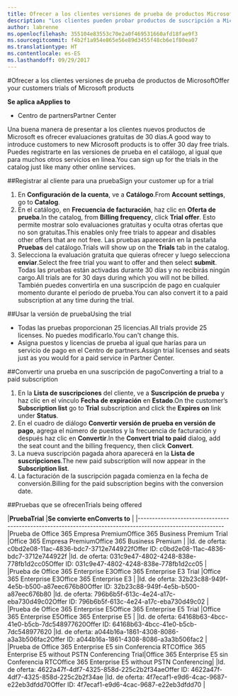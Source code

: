 ```yaml
---
title: Ofrecer a los clientes versiones de prueba de productos Microsoft | Centro de partners
description: "Los clientes pueden probar productos de suscripción a Microsoft durante 30 días."
author: labrenne
ms.openlocfilehash: 355104e83553c70e2a0f469531660afd18fae9f3
ms.sourcegitcommit: f4b2f1a954e865e56e89d3455f48cb6e1f80ea07
ms.translationtype: HT
ms.contentlocale: es-ES
ms.lasthandoff: 09/29/2017
---
```

#<a name="offer-your-customers-trials-of-microsoft-products"></a><span data-ttu-id="78f27-103">Ofrecer a los clientes versiones de prueba de productos de Microsoft</span><span class="sxs-lookup"><span data-stu-id="78f27-103">Offer your customers trials of Microsoft products</span></span>

**<span data-ttu-id="78f27-104">Se aplica a</span><span class="sxs-lookup"><span data-stu-id="78f27-104">Applies to</span></span>**

-  <span data-ttu-id="78f27-105">Centro de partners</span><span class="sxs-lookup"><span data-stu-id="78f27-105">Partner Center</span></span>

<span data-ttu-id="78f27-106">Una buena manera de presentar a los clientes nuevos productos de Microsoft es ofrecer evaluaciones gratuitas de 30 días.</span><span class="sxs-lookup"><span data-stu-id="78f27-106">A good way to introduce customers to new Microsoft products is to offer 30 day free trials.</span></span> <span data-ttu-id="78f27-107">Puedes registrarte en las versiones de prueba en el catálogo, al igual que para muchos otros servicios en línea.</span><span class="sxs-lookup"><span data-stu-id="78f27-107">You can sign up for the trials in the catalog just like many other online services.</span></span>  

##<a name="sign-your-customer-up-for-a-trial"></a><span data-ttu-id="78f27-108">Registrar al cliente para una prueba</span><span class="sxs-lookup"><span data-stu-id="78f27-108">Sign your customer up for a trial</span></span>

1.  <span data-ttu-id="78f27-109">En **Configuración de la cuenta**, ve a **Catálogo**.</span><span class="sxs-lookup"><span data-stu-id="78f27-109">From **Account settings**, go to **Catalog**.</span></span> 
2.  <span data-ttu-id="78f27-110">En el catálogo, en **Frecuencia de facturación**, haz clic en **Oferta de prueba**.</span><span class="sxs-lookup"><span data-stu-id="78f27-110">In the catalog, from **Billing frequency**, click **Trial offer**.</span></span> <span data-ttu-id="78f27-111">Esto permite mostrar solo evaluaciones gratuitas y oculta otras ofertas que no son gratuitas.</span><span class="sxs-lookup"><span data-stu-id="78f27-111">This enables only free trials to appear and disables other offers that are not free.</span></span> <span data-ttu-id="78f27-112">Las pruebas aparecerán en la pestaña **Pruebas** del catálogo.</span><span class="sxs-lookup"><span data-stu-id="78f27-112">Trials will show up on the **Trials** tab in the catalog.</span></span>
3.  <span data-ttu-id="78f27-113">Selecciona la evaluación gratuita que quieras ofrecer y luego selecciona **enviar**.</span><span class="sxs-lookup"><span data-stu-id="78f27-113">Select the free trial you want to offer and then select **submit**.</span></span> <span data-ttu-id="78f27-114">Todas las pruebas están activadas durante 30 días y no recibirás ningún cargo.</span><span class="sxs-lookup"><span data-stu-id="78f27-114">All trials are for 30 days during which you will not be billed.</span></span> <span data-ttu-id="78f27-115">También puedes convertirla en una suscripción de pago en cualquier momento durante el período de prueba.</span><span class="sxs-lookup"><span data-stu-id="78f27-115">You can also convert it to a paid subscription at any time during the trial.</span></span>

##<a name="using-the-trial"></a><span data-ttu-id="78f27-116">Usar la versión de prueba</span><span class="sxs-lookup"><span data-stu-id="78f27-116">Using the trial</span></span>

- <span data-ttu-id="78f27-117">Todas las pruebas proporcionan 25 licencias.</span><span class="sxs-lookup"><span data-stu-id="78f27-117">All trials provide 25 licenses.</span></span> <span data-ttu-id="78f27-118">No puedes modificarlo.</span><span class="sxs-lookup"><span data-stu-id="78f27-118">You can't change this.</span></span>
- <span data-ttu-id="78f27-119">Asigna puestos y licencias de prueba al igual que harías para un servicio de pago en el Centro de partners.</span><span class="sxs-lookup"><span data-stu-id="78f27-119">Assign trial licenses and seats just as you would for a paid service in Partner Center.</span></span>

##<a name="converting-a-trial-to-a-paid-subscription"></a><span data-ttu-id="78f27-120">Convertir una prueba en una suscripción de pago</span><span class="sxs-lookup"><span data-stu-id="78f27-120">Converting a trial to a paid subscription</span></span>

1.  <span data-ttu-id="78f27-121">En la **Lista de suscripciones** del cliente, ve a **Suscripción de prueba** y haz clic en el vínculo **Fecha de expiración** en **Estado**.</span><span class="sxs-lookup"><span data-stu-id="78f27-121">On the customer’s **Subscription list** go to **Trial** subscription and click the **Expires on** link under **Status**.</span></span>
2.  <span data-ttu-id="78f27-122">En el cuadro de diálogo **Convertir versión de prueba en versión de pago**, agrega el número de puestos y la frecuencia de facturación y después haz clic en **Convertir**.</span><span class="sxs-lookup"><span data-stu-id="78f27-122">In the **Convert trial to paid** dialog, add the seat count and the billing frequency, then click **Convert**.</span></span>
3.  <span data-ttu-id="78f27-123">La nueva suscripción pagada ahora aparecerá en la **Lista de suscripciones**.</span><span class="sxs-lookup"><span data-stu-id="78f27-123">The new paid subscription will now appear in the **Subscription list**.</span></span>
4.  <span data-ttu-id="78f27-124">La facturación de la suscripción pagada comienza en la fecha de conversión.</span><span class="sxs-lookup"><span data-stu-id="78f27-124">Billing for the paid subscription begins with the conversion date.</span></span>

##<a name="trials-being-offered"></a><span data-ttu-id="78f27-125">Pruebas que se ofrecen</span><span class="sxs-lookup"><span data-stu-id="78f27-125">Trials being offered</span></span> 

|**<span data-ttu-id="78f27-126">Prueba</span><span class="sxs-lookup"><span data-stu-id="78f27-126">Trial</span></span>**                                               |**<span data-ttu-id="78f27-127">Se convierte en</span><span class="sxs-lookup"><span data-stu-id="78f27-127">Converts to</span></span>**                                   |
|------------------------------------------------------------------------------------------------------------
|<span data-ttu-id="78f27-128">Prueba de Office 365 Empresa Premium</span><span class="sxs-lookup"><span data-stu-id="78f27-128">Office 365 Business Premium Trial</span></span>                       |<span data-ttu-id="78f27-129">Office 365 Empresa Premium</span><span class="sxs-lookup"><span data-stu-id="78f27-129">Office 365 Business Premium</span></span>                       |
|<span data-ttu-id="78f27-130">Id. de oferta: c0bd2e08-11ac-4836-bdc7-3712e744922f</span><span class="sxs-lookup"><span data-stu-id="78f27-130">Offer ID: c0bd2e08-11ac-4836-bdc7-3712e744922f</span></span>          |<span data-ttu-id="78f27-131">Id. de oferta: 031c9e47-4802-4248-838e-778fb1d2cc05</span><span class="sxs-lookup"><span data-stu-id="78f27-131">Offer ID: 031c9e47-4802-4248-838e-778fb1d2cc05</span></span>    |
|<span data-ttu-id="78f27-132">Prueba de Office 365 Enterprise E3</span><span class="sxs-lookup"><span data-stu-id="78f27-132">Office 365 Enterprise E3 Trial</span></span>                          |<span data-ttu-id="78f27-133">Office 365 Enterprise E3</span><span class="sxs-lookup"><span data-stu-id="78f27-133">Office 365 Enterprise E3</span></span>                          |
|<span data-ttu-id="78f27-134">Id. de oferta: 32b23c88-949f-4e5b-b500-a87eec676b80</span><span class="sxs-lookup"><span data-stu-id="78f27-134">Offer ID: 32b23c88-949f-4e5b-b500-a87eec676b80</span></span>          |<span data-ttu-id="78f27-135">Id. de oferta: 796b6b5f-613c-4e24-a17c-eba730d49c02</span><span class="sxs-lookup"><span data-stu-id="78f27-135">Offer ID: 796b6b5f-613c-4e24-a17c-eba730d49c02</span></span>    |
|<span data-ttu-id="78f27-136">Prueba de Office 365 Enterprise E5</span><span class="sxs-lookup"><span data-stu-id="78f27-136">Office 365 Enterprise E5 Trial</span></span>                          |<span data-ttu-id="78f27-137">Office 365 Enterprise E5</span><span class="sxs-lookup"><span data-stu-id="78f27-137">Office 365 Enterprise E5</span></span>                          |
|<span data-ttu-id="78f27-138">Id. de oferta: 64168b63-4bcc-41e0-b5cb-7dc548977620</span><span class="sxs-lookup"><span data-stu-id="78f27-138">Offer ID: 64168b63-4bcc-41e0-b5cb-7dc548977620</span></span>          |<span data-ttu-id="78f27-139">Id. de oferta: a044b16a-1861-4308-8086-a3a3b506fac2</span><span class="sxs-lookup"><span data-stu-id="78f27-139">Offer ID: a044b16a-1861-4308-8086-a3a3b506fac2</span></span>    |
|<span data-ttu-id="78f27-140">Prueba de Office 365 Enterprise E5 sin Conferencia RTC</span><span class="sxs-lookup"><span data-stu-id="78f27-140">Office 365 Enterprise E5 without PSTN Conferencing Trial</span></span>|<span data-ttu-id="78f27-141">Office 365 Enterprise E5 sin Conferencia RTC</span><span class="sxs-lookup"><span data-stu-id="78f27-141">Office 365 Enterprise E5 without PSTN Conferencing</span></span>|
|<span data-ttu-id="78f27-142">Id. de oferta: 4622a47f-4df7-4325-858d-225c2b2f34ae</span><span class="sxs-lookup"><span data-stu-id="78f27-142">Offer ID: 4622a47f-4df7-4325-858d-225c2b2f34ae</span></span>          |<span data-ttu-id="78f27-143">Id. de oferta: 4f7ecaf1-e9d6-4cac-9687-e22eb3dfdd70</span><span class="sxs-lookup"><span data-stu-id="78f27-143">Offer ID: 4f7ecaf1-e9d6-4cac-9687-e22eb3dfdd70</span></span>    |



















